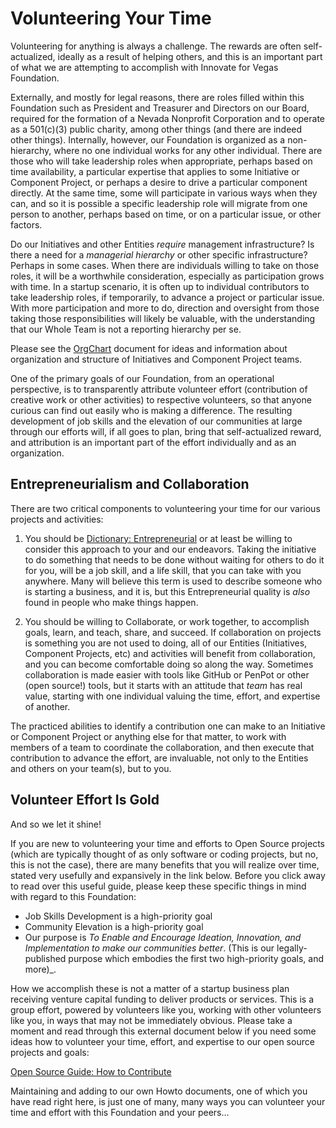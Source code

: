 <!--
 Copyright (C) 2022 Innovate for Vegas Foundation
 
 This file is part of doc-org-howtos.
 
 doc-org-howtos is free software: you can redistribute it and/or modify
 it under the terms of the GNU General Public License as published by
 the Free Software Foundation, either version 3 of the License, or
 (at your option) any later version.
 
 doc-org-howtos is distributed in the hope that it will be useful,
 but WITHOUT ANY WARRANTY; without even the implied warranty of
 MERCHANTABILITY or FITNESS FOR A PARTICULAR PURPOSE.  See the
 GNU General Public License for more details.
 
 You should have received a copy of the GNU General Public License
 along with doc-org-howtos.  If not, see <http://www.gnu.org/licenses/>.
-->

# Volunteering Your Time

Volunteering for anything is always a challenge. The rewards are often self-actualized, ideally as a result of helping others, and this is an important part of what we are attempting to accomplish with Innovate for Vegas Foundation.

Externally, and mostly for legal reasons, there are roles filled within this Foundation such as President and Treasurer and Directors on our Board, required for the formation of a Nevada Nonprofit Corporation and to operate as a 501(c)(3) public charity, among other things (and there are indeed other things). Internally, however, our Foundation is organized as a non-hierarchy, where no one individual works for any other individual. There are those who will take leadership roles when appropriate, perhaps based on time availability, a particular expertise that applies to some Initiative or Component Project, or perhaps a desire to drive a particular component directly. At the same time, some will participate in various ways when they can, and so it is possible a specific leadership role will migrate from one person to another, perhaps based on time, or on a particular issue, or other factors.

Do our Initiatives and other Entities *require* management infrastructure? Is there a need for a *managerial hierarchy* or other specific infrastructure? Perhaps in some cases. When there are individuals willing to take on those roles, it will be a worthwhile consideration, especially as participation grows with time. In a startup scenario, it is often up to individual contributors to take leadership roles, if temporarily, to advance a project or particular issue. With more participation and more to do, direction and oversight from those taking those responsibilities will likely be valuable, with the understanding that our Whole Team is not a reporting hierarchy per se.

Please see the [OrgChart](orgchart.md) document for ideas and information about organization and structure of Initiatives and Component Project teams.

One of the primary goals of our Foundation, from an operational perspective, is to transparently attribute volunteer effort (contribution of creative work or other activities) to respective volunteers, so that anyone curious can find out easily who is making a difference. The resulting development of job skills and the elevation of our communities at large through our efforts will, if all goes to plan, bring that self-actualized reward, and attribution is an important part of the effort individually and as an organization.

## Entrepreneurialism and Collaboration

There are two critical components to volunteering your time for our various projects and activities:

1. You should be [Dictionary: Entrepreneurial](https://www.dictionary.com/browse/entrepreneurial) or at least be willing to consider this approach to your and our endeavors. Taking the initiative to do something that needs to be done without waiting for others to do it for you, will be a job skill, and a life skill, that you can take with you anywhere. Many will believe this term is used to describe someone who is starting a business, and it is, but this Entrepreneurial quality is *also* found in people who make things happen.

2. You should be willing to Collaborate, or work together, to accomplish goals, learn, and teach, share, and succeed. If collaboration on projects is something you are not used to doing, all of our Entities (Initiatives, Component Projects, etc) and activities will benefit from collaboration, and you can become comfortable doing so along the way. Sometimes collaboration is made easier with tools like GitHub or PenPot or other (open source!) tools, but it starts with an attitude that *team* has real value, starting with one individual valuing the time, effort, and expertise of another.

The practiced abilities to identify a contribution one can make to an Initiative or Component Project or anything else for that matter, to work with members of a team to coordinate the collaboration, and then execute that contribution to advance the effort, are invaluable, not only to the Entities and others on your team(s), but to you.

## Volunteer Effort Is Gold

And so we let it shine!

If you are new to volunteering your time and efforts to Open Source projects (which are typically thought of as only software or coding projects, but no, this is not the case), there are many benefits that you will realize over time, stated very usefully and expansively in the link below. Before you click away to read over this useful guide, please keep these specific things in mind with regard to this Foundation:

- Job Skills Development is a high-priority goal
- Community Elevation is a high-priority goal
- Our purpose is *To Enable and Encourage Ideation, Innovation, and Implementation to make our communities better*. (This is our legally-published purpose which embodies the first two high-priority goals, and more)_.

How we accomplish these is not a matter of a startup business plan receiving venture capital funding to deliver products or services. This is a group effort, powered by volunteers like you, working with other volunteers like you, in ways that may not be immediately obvious. Please take a moment and read through this external document below if you need some ideas how to volunteer your time, effort, and expertise to our open source projects and goals:

[Open Source Guide: How to Contribute](https://opensource.guide/how-to-contribute/)

Maintaining and adding to our own Howto documents, one of which you have read right here, is just one of many, many ways you can volunteer your time and effort with this Foundation and your peers…
